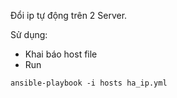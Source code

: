 Đổi ip tự động trên 2 Server.

Sử dụng:
- Khai báo host file
- Run
```shell script
ansible-playbook -i hosts ha_ip.yml
```